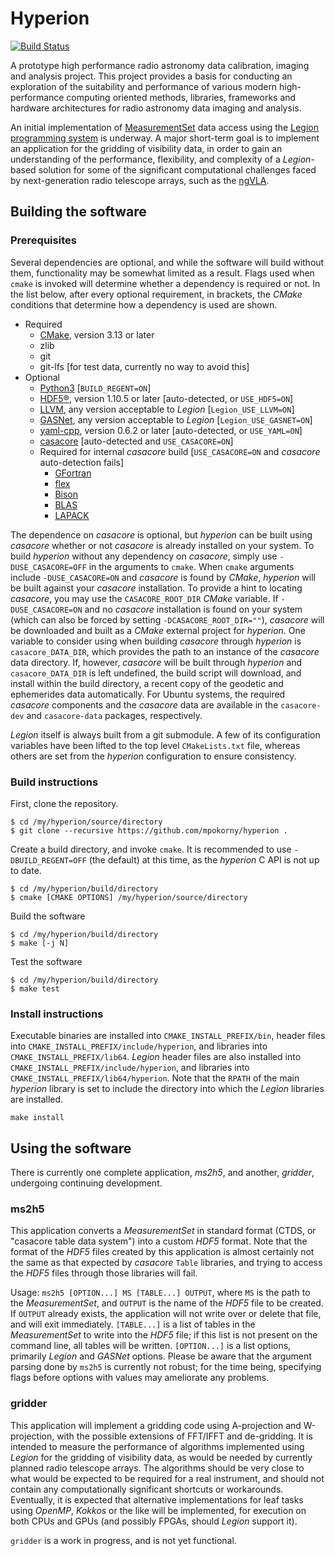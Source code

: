 # Hyperion

[![Build Status](https://travis-ci.com/mpokorny/hyperion.svg?branch=master)](https://travis-ci.com/mpokorny/hyperion)

A prototype high performance radio astronomy data calibration, imaging and analysis project. This project provides a basis for conducting an exploration of the suitability and performance of various modern high-performance computing oriented methods, libraries, frameworks and hardware architectures for radio astronomy data imaging and analysis.

An initial implementation of [MeasurementSet](https://casa.nrao.edu/Memos/229.html) data access using the [Legion programming system](https://legion.stanford.edu/) is underway. A major short-term goal is to implement an application for the gridding of visibility data, in order to gain an understanding of the performance, flexibility, and complexity of a *Legion*-based solution for some of the significant computational challenges faced by next-generation radio telescope arrays, such as the [ngVLA](https://ngvla.nrao.edu/).

## Building the software

### Prerequisites
Several dependencies are optional, and while the software will build without them, functionality may be somewhat limited as a result. Flags used when `cmake` is invoked will determine whether a dependency is required or not. In the list below, after every optional requirement, in brackets, the *CMake* conditions that determine how a dependency is used are shown.

* Required
  * [CMake](https://cmake.org/), version 3.13 or later
  * zlib
  * git
  * git-lfs [for test data, currently no way to avoid this]
* Optional
  * [Python3](https://www.python.org/) [`BUILD_REGENT=ON`]
  * [HDF5®](https://www.hdfgroup.org/solutions/hdf5/), version 1.10.5 or later [auto-detected, or `USE_HDF5=ON`]
  * [LLVM](https://llvm.org/), any version acceptable to *Legion* [`Legion_USE_LLVM=ON`]
  * [GASNet](https://gasnet.lbl.gov/), any version acceptable to *Legion* [`Legion_USE_GASNET=ON`]
  * [yaml-cpp](https://github.com/jbeder/yaml-cpp/), version 0.6.2 or later [auto-detected, or `USE_YAML=ON`]
  * [casacore](https://github.com/casacore/casacore) [auto-detected and `USE_CASACORE=ON`]
  * Required for internal *casacore* build [`USE_CASACORE=ON` and *casacore* auto-detection fails]
    * [GFortran](https://gcc.gnu.org/wiki/GFortran)
    * [flex](https://github.com/westes/flex)
    * [Bison](https://www.gnu.org/software/bison/)
    * [BLAS](http://www.netlib.org/blas/)
    * [LAPACK](http://www.netlib.org/lapack/)

The dependence on *casacore* is optional, but *hyperion* can be built using *casacore* whether or not *casacore* is already installed on your system. To build *hyperion* without any dependency on *casacore*, simply use `-DUSE_CASACORE=OFF` in the arguments to `cmake`. When `cmake` arguments include `-DUSE_CASACORE=ON` and *casacore* is found by *CMake*, *hyperion* will be built against your *casacore* installation. To provide a hint to locating *casacore*, you may use the `CASACORE_ROOT_DIR` *CMake* variable. If `-DUSE_CASACORE=ON` and no *casacore* installation is found on your system (which can also be forced by setting `-DCASACORE_ROOT_DIR=""`), *casacore* will be downloaded and built as a *CMake* external project for *hyperion*. One variable to consider using when building *casacore* through *hyperion* is `casacore_DATA_DIR`, which provides the path to an instance of the *casacore* data directory. If, however, *casacore* will be built through *hyperion* and `casacore_DATA_DIR` is left undefined, the build script will download, and install within the build directory, a recent copy of the geodetic and ephemerides data automatically. For Ubuntu systems, the required *casacore* components and the *casacore* data are available in the `casacore-dev` and `casacore-data` packages, respectively.

*Legion* itself is always built from a git submodule. A few of its configuration variables have been lifted to the top level `CMakeLists.txt` file, whereas others are set from the *hyperion* configuration to ensure consistency.

### Build instructions
First, clone the repository.
``` shell
$ cd /my/hyperion/source/directory
$ git clone --recursive https://github.com/mpokorny/hyperion .
```

Create a build directory, and invoke `cmake`. It is recommended to use `-DBUILD_REGENT=OFF` (the default) at this time, as the *hyperion* C API is not up to date.
``` shell
$ cd /my/hyperion/build/directory
$ cmake [CMAKE OPTIONS] /my/hyperion/source/directory
```

Build the software
``` shell
$ cd /my/hyperion/build/directory
$ make [-j N]
```

Test the software
``` shell
$ cd /my/hyperion/build/directory
$ make test
```

### Install instructions

Executable binaries are installed into `CMAKE_INSTALL_PREFIX/bin`, header files into `CMAKE_INSTALL_PREFIX/include/hyperion`, and libraries into `CMAKE_INSTALL_PREFIX/lib64`. *Legion* header files are also installed into `CMAKE_INSTALL_PREFIX/include/hyperion`, and libraries into `CMAKE_INSTALL_PREFIX/lib64/hyperion`. Note that the `RPATH` of the main *hyperion* library is set to include the directory into which the *Legion* libraries are installed.

``` shell
make install
```

## Using the software

There is currently one complete application, *ms2h5*, and another, *gridder*, undergoing continuing development.

### ms2h5

This application converts a *MeasurementSet* in standard format (CTDS, or "casacore table data system") into a custom *HDF5* format. Note that the format of the *HDF5* files created by this application is almost certainly not the same as that expected by *casacore* `Table` libraries, and trying to access the *HDF5* files through those libraries will fail.

Usage: `ms2h5 [OPTION...] MS [TABLE...] OUTPUT`, where `MS` is the path to the *MeasurementSet*, and `OUTPUT` is the name of the *HDF5* file to be created. If `OUTPUT` already exists, the application will not write over or delete that file, and will exit immediately. `[TABLE...]` is a list of tables in the *MeasurementSet* to write into the *HDF5* file; if this list is not present on the command line, all tables will be written. `[OPTION...]` is a list options, primarily *Legion* and *GASNet* options. Please be aware that the argument parsing done by `ms2h5` is currently not robust; for the time being, specifying flags before options with values may ameliorate any problems.

### gridder

This application will implement a gridding code using A-projection and W-projection, with the possible extensions of FFT/IFFT and de-gridding. It is intended to measure the performance of algorithms implemented using *Legion* for the gridding of visibility data, as would be needed by currently planned radio telescope arrays. The algorithms should be very close to what would be expected to be required for a real instrument, and should not contain any computationally significant shortcuts or workarounds. Eventually, it is expected that alternative implementations for leaf tasks using *OpenMP*, *Kokkos* or the like will be implemented, for execution on both CPUs and GPUs (and possibly FPGAs, should *Legion* support it).

`gridder` is a work in progress, and is not yet functional.
